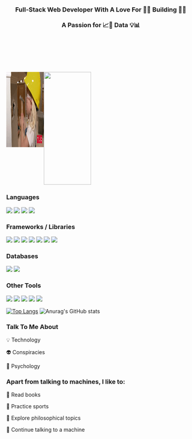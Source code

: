 
<h3 align="center"> 
 Full-Stack Web Developer With A Love For 🚧🔧 Building 🔨🚧 <br></br> A Passion for 📈🔎 Data 💡📊 <br></br> </h3>
<br></br>

<h1 style="display: flex;">
    <img src="https://github.com/MarcDagher/MarcDagher/blob/main/giphy.gif"  style="width:100px; height:200px;"/>
    <img src="https://github.com/MarcDagher/MarcDagher/assets/120271000/e1cf2ba5-596c-4cb4-90a7-f783eb668899" style="width:50%; height:300px; float:right"/>
</h1>




<h3 align="left"> Languages </h3> 

<img src="https://img.shields.io/badge/JavaScript-323330?style=for-the-badge&logo=javascript&logoColor=F7DF1E" /> <img src="https://img.shields.io/badge/PHP-777BB4?style=for-the-badge&logo=php&logoColor=white" /> <img src="https://img.shields.io/badge/Dart-0175C2?style=for-the-badge&logo=dart&logoColor=white" /> <img src="https://img.shields.io/badge/Python-FFD43B?style=for-the-badge&logo=python&logoColor=blue" />

<h3 align="left"> Frameworks / Libraries </h3>
 
<img src="https://img.shields.io/badge/React-20232A?style=for-the-badge&logo=react&logoColor=61DAFB" /> <img src="https://img.shields.io/badge/Redux-593D88?style=for-the-badge&logo=redux&logoColor=white" /> <img src="https://img.shields.io/badge/Express%20js-000000?style=for-the-badge&logo=express&logoColor=white" /> <img src="https://img.shields.io/badge/Node%20js-339933?style=for-the-badge&logo=nodedotjs&logoColor=white" /> <img src="https://img.shields.io/badge/Laravel-FF2D20?style=for-the-badge&logo=laravel&logoColor=white" /> <img src="https://img.shields.io/badge/Flutter-02569B?style=for-the-badge&logo=flutter&logoColor=white" /> <img src="https://img.shields.io/badge/Jupyter-F37626.svg?&style=for-the-badge&logo=Jupyter&logoColor=white" />

<h3 align="left"> Databases </h3>

<img src="https://img.shields.io/badge/MySQL-005C84?style=for-the-badge&logo=mysql&logoColor=white" /> <img src="https://img.shields.io/badge/MongoDB-4EA94B?style=for-the-badge&logo=mongodb&logoColor=white" />

<h3 align="left"> Other Tools </h3>

<img src="https://img.shields.io/badge/Behance-0054F7?style=for-the-badge&logo=behance&logoColor=white" /> <img src="https://img.shields.io/badge/Canva-%2300C4CC.svg?&style=for-the-badge&logo=Canva&logoColor=white" /> <img src="https://img.shields.io/badge/Dribbble-EA4C89?style=for-the-badge&logo=dribbble&logoColor=white" /> <img src="https://img.shields.io/badge/Figma-F24E1E?style=for-the-badge&logo=figma&logoColor=white" /> <img src="https://img.shields.io/badge/Postman-FF6C37?style=for-the-badge&logo=Postman&logoColor=white" />

[![Top Langs](https://github-readme-stats.vercel.app/api/top-langs/?username=MarcDagher)](https://github.com/anuraghazra/github-readme-stats) ![Anurag's GitHub stats](https://github-readme-stats.vercel.app/api?username=MarcDagher&theme=panda_icons=true)
  
<h3 align="left"> Talk To Me About </h3>

💡 Technology


👽 Conspiracies


🧠 Psychology

<h3 align="left"> Apart from talking to machines, I like to: </h3>

📜 Read books


🏃 Practice sports


🔬 Explore philosophical topics


🚨 Continue talking to a machine
